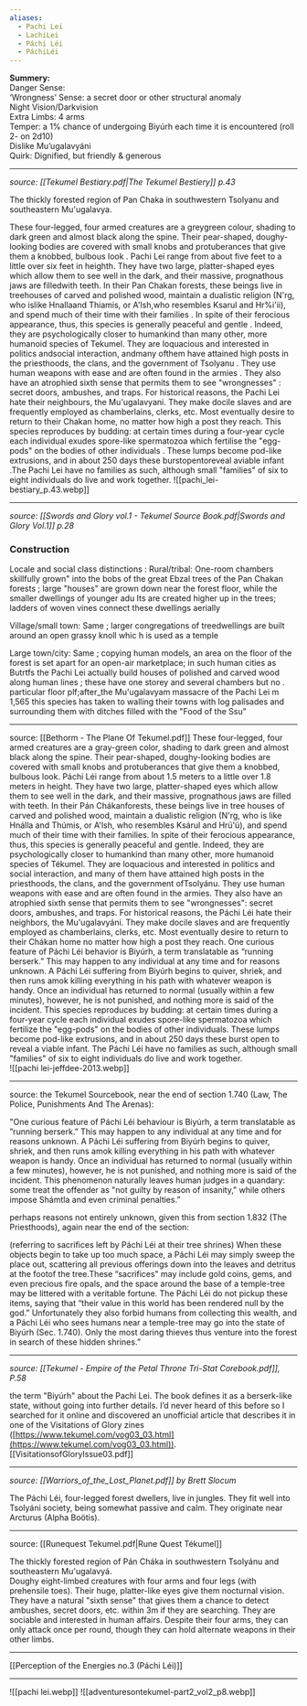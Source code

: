 ```yaml
---
aliases:
  - Pachi Lei
  - LachiLei
  - Páchi Léi
  - PáchiLéi
---
```

**Summery:**  
Danger Sense:  
‘Wrongness’ Sense: a secret door or other structural anomaly  
Night Vision/Darkvision  
Extra Limbs: 4 arms  
Temper: a 1% chance of undergoing Biyúrh each time it is encountered (roll 2- on 2d10)  
Dislike Mu’ugalavyáni  
Quirk: Dignified, but friendly & generous

---
*source: [[Tekumel Bestiary.pdf|The Tekumel Bestiery]] p.43* 

The thickly forested region of Pan Chaka in southwestern Tsolyanu and southeastern Mu'ugalavya.

These four-legged, four armed creatures are a greygreen colour, shading to dark green and almost black along the spine. Their pear-shaped, doughy-looking bodies are covered with small knobs and protuberances that give them a knobbed, bulbous look . Pachi Lei range from about five feet to a little over six feet in heighth. They have two large, platter-shaped eyes which allow them to see well in the dark, and their massive, prognathous jaws are filledwith teeth. In their Pan Chakan forests, these beings live in treehouses of carved and polished wood, maintain a dualistic religion (N'rg, who islike Hnallaand Thiamis, or A'lsh,who resembles Ksarul and Hr%i'ii), and spend much of their time with their families . In spite of their ferocious appearance, thus, this species is generally peaceful and gentle . Indeed, they are psychologically closer to humankind than many other, more humanoid species of Tekumel. They are loquacious and interested in politics andsocial interaction, andmany ofthem have attained high posts in the priesthoods, the clans, and the government of Tsolyanu . They use human weapons with ease and are often found in the armies . They also have an atrophied sixth sense that permits them to see "wrongnesses" : secret doors, ambushes, and traps. For historical reasons, the Pachi Lei hate their neighbours, the Mu'ugalavyani. They make docile slaves and are frequently employed as chamberlains, clerks, etc. Most eventually desire to return to their Chakan home, no matter how high a post they reach. This species reproduces by budding: at certain times during a four-year cycle each individual exudes spore-like spermatozoa which fertilise the "egg-pods" on the bodies of other individuals . These lumps become pod-like extrusions, and in about 250 days these burstopentoreveal aviable infant .The Pachi Lei have no families as such, although small "families" of six to eight individuals do live and work together.
![[pachi_lei-bestiary_p.43.webp]]

---
_source: [[Swords and Glory vol.1 - Tekumel Source Book.pdf|Swords and Glory Vol.1]] p.28_  
### Construction  
Locale and social class distinctions : Rural/tribal: One-room chambers skillfully grown" into the bobs of the great Ebzal trees of the Pan Chakan forests ; large "houses" are grown down near the forest floor, while the smaller dwellings of younger adu Its are created higher up in the trees; ladders of woven vines connect these dwellings aerially

Village/small town: Same ; larger congregations of treedwellings are built around an open grassy knoll whic h is used as a temple

Large town/city: Same ; copying human models, an area on the floor of the forest is set apart for an open-air marketplace; in such human cities as Butrtfs the Pachi Lei actually build houses of polished and carved wood along human lines ; these have one storey and several chambers but no . particular floor plf;after_the Mu'ugalavyam massacre of the Pachi Lei m 1,565 this species has taken to walling their towns with log palisades and surrounding them with ditches filled with the "Food of the Ssu"

---
source: [[Bethorm - The Plane Of Tekumel.pdf]]
These four-legged, four armed creatures are a gray-green color, shading to dark green and almost black along the spine. Their pear-shaped, doughy-looking bodies are covered with small knobs and protuberances that give them a knobbed, bulbous look. Páchi Léi range from about 1.5 meters to a little over 1.8 meters in height. They have two large, platter-shaped eyes which allow them to see well in the dark, and their massive, prognathous jaws are filled with teeth. In their Pán Chákanforests, these beings live in tree houses of carved and polished wood, maintain a dualistic religion (N'rg, who is like Hnálla and Thúmis, or A'lsh, who resembles Ksárul and Hrü'ü), and spend much of their time with their families. In spite of their ferocious appearance, thus, this species is generally peaceful and gentle. Indeed, they are psychologically closer to humankind than many other, more humanoid species of Tékumel. They are loquacious and interested in politics and social interaction, and many of them have attained high posts in the priesthoods, the clans, and the government ofTsolyánu. They use human weapons with ease and are often found in the armies. They also have an atrophied sixth sense that permits them to see "wrongnesses": secret doors, ambushes, and traps. For historical reasons, the Páchi Léi hate their neighbors, the Mu'ugalavyáni. They make docile slaves and are frequently employed as chamberlains, clerks, etc.  Most eventually desire to return to their Chákan home no matter how high a post they reach. One curious feature of Páchi Léi behavior is Biyúrh, a term translatable as “running berserk.” This may happen to any individual at any time and for reasons unknown. A Páchi Léi suffering from Biyúrh begins to quiver, shriek, and then runs amok killing everything in his path with whatever weapon is handy. Once an individual has returned to normal (usually within a few minutes), however, he is not punished, and nothing more is said of the incident. This species reproduces by budding: at certain times during a four-year cycle each individual exudes spore-like spermatozoa which fertilize the "egg-pods" on the bodies of other individuals. These lumps become pod-like extrusions, and in about 250 days these burst open to reveal a viable infant. The Páchi Léi have no families as such, although small "families" of six to eight individuals do live and work together.	
![[pachi lei-jeffdee-2013.webp]]

---
source: the Tekumel Sourcebook, near the end of section 1.740 (Law, The Police, Punishments And The Arenas):

"One curious feature of Páchi Léi behaviour is Biyúrh, a term translatable as ”running berserk.” This may happen to any individual at any time and for reasons unknown. A Páchi Léi suffering from Biyúrh begins to quiver, shriek, and then runs amok killing everything in his path with whatever weapon is handy. Once an individual has returned to normal (usually within a few minutes), however, he is not punished, and nothing more is said of the incident. This phenomenon naturally leaves human judges in a quandary: some treat the offender as "not guilty by reason of insanity," while others impose Shámtla and even criminal penalties.”

perhaps reasons not entirely unknown, given this from section 1.832 (The Priesthoods), again near the end of the section:

(referring to sacrifices left by Páchi Léi at their tree shrines) When these objects begin to take up too much space, a Páchi Léi may simply sweep the place out, scattering all previous offerings down into the leaves and detritus at the footof the tree.These “sacrifices" may include gold coins, gems, and even precious fire opals, and the space around the base of a temple-tree may be littered with a veritable fortune. The Páchi Léi do not pickup these items, saying that “their value in this world has been rendered null by the god.” Unfortunately they also forbid humans from collecting this wealth, and a Páchi Léi who sees humans near a temple-tree may go into the state of Biyúrh (Sec. 1.740). Only the most daring thieves thus venture into the forest in search of these hidden shrines.”

---
*source: [[Tekumel - Empire of the Petal Throne Tri-Stat Corebook.pdf]], P.58*

the term "Biyúrh" about the Pachi Lei. The book defines it as a berserk-like state, without going into further details. I’d never heard of this before so I searched for it online and discovered an unofficial article that describes it in one of the Visitations of Glory zines ([https://www.tekumel.com/vog03_03.html](https://www.tekumel.com/vog03_03.html)).
[[VisitationsofGloryIssue03.pdf]]

---
*source: [[Warriors_of_the_Lost_Planet.pdf]] by Brett Slocum*  

The Páchi Léi, four-legged forest dwellers, live in jungles. They fit well into Tsolyáni society, being somewhat passive and calm. They originate near Arcturus (Alpha Boötis).

---
source: [[Runequest Tekumel.pdf|Rune Quest Tékumel]]

The thickly forested region of Pán Cháka in southwestern Tsolyánu and southeastern Mu'ugalavyá.  
Doughy eight-limbed creatures with four arms and four legs (with prehensile toes). Their huge, platter-like eyes give them nocturnal vision. They have a natural "sixth sense" that gives them a chance to detect ambushes, secret doors, etc. within 3m if they are searching. They are sociable and interested in human affairs. Despite their four arms, they can only attack once per round, though they can hold alternate weapons in their other limbs.

---
[[Perception of the Energies no.3 (Páchi Léi)]]

---
![[pachi lei.webp]] ![[adventuresontekumel-part2_vol2_p8.webp]]
